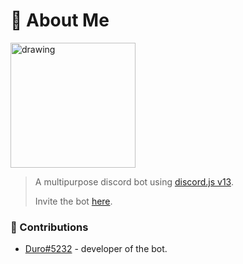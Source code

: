 # 🤖 About Me

<img src="https://cdn.discordapp.com/attachments/853004133821186088/857690317612777492/Crystals_Crescent_Logo_With_Shadow.png" alt="drawing" width="200"/>

> A multipurpose discord bot using [discord.js v13](https://discord.js.org).
>
> Invite the bot [here](https://discord.com/api/oauth2/authorize?client_id=912789582779662378&permissions=8&scope=bot%20applications.commands).

### 🤝 Contributions

- [Duro#5232](http://durodev.ga/) - developer of the bot.
